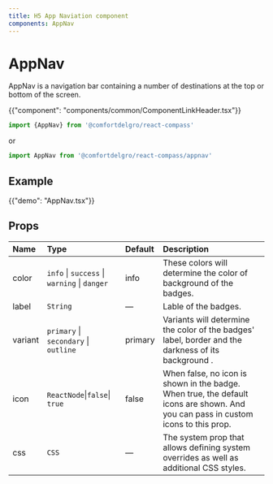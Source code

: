 ```yaml
---
title: H5 App Naviation component
components: AppNav
---
```


# AppNav

<p class="description">AppNav is a navigation bar containing a number of destinations at the top or bottom of the screen.</p>

{{"component": "components/common/ComponentLinkHeader.tsx"}}

```jsx
import {AppNav} from '@comfortdelgro/react-compass'
```

or

```jsx
import AppNav from '@comfortdelgro/react-compass/appnav'
```

## Example

{{"demo": "AppNav.tsx"}}

## Props

| Name    | Type                                         | Default | Description                                                                                                                       |
| :------ | :------------------------------------------- | :------ | :-------------------------------------------------------------------------------------------------------------------------------- |
| color   | `info` \| `success` \| `warning` \| `danger` | info    | These colors will determine the color of background of the badges.                                                                |
| label   | `String `                                    | —       | Lable of the badges.                                                                                                              |
| variant | `primary` \| `secondary` \| `outline`        | primary | Variants will determine the color of the badges' label, border and the darkness of its background .                               |
| icon    | `ReactNode`\|`false`\| `true`                | false   | When false, no icon is shown in the badge. When true, the default icons are shown. And you can pass in custom icons to this prop. |
| css     | `CSS`                                        | —       | The system prop that allows defining system overrides as well as additional CSS styles.                                           |